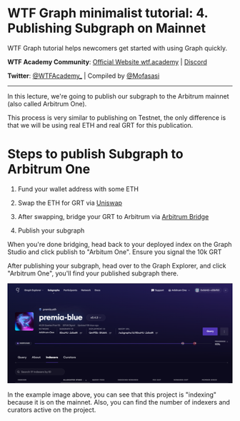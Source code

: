 # WTF Graph minimalist tutorial: 4. Publishing Subgraph on Mainnet

WTF Graph tutorial helps newcomers get started with using Graph quickly.

**WTF Academy Community**: [Official Website wtf.academy](https://wtf.academy) | [Discord](https://discord.gg/5akcruXrsk)

**Twitter**: [@WTFAcademy_](https://twitter.com/WTFAcademy_) | Compiled by [@Mofasasi](https://twitter.com/mofasasi)

---

In this lecture, we're going to publish our subgraph to the Arbitrum mainnet (also called Arbitrum One).

This process is very similar to publishing on Testnet, the only difference is that we will be using real ETH and real GRT for this publication.

# Steps to publish Subgraph to Arbitrum One

1. Fund your wallet address with some ETH
    
2. Swap the ETH for GRT via [Uniswap](https://app.uniswap.org/swap?chain=arbitrum) 

3. After swapping, bridge your GRT to Arbitrum via [Arbitrum Bridge](https://bridge.arbitrum.io/?destinationChain=arbitrum-one&sourceChain=ethereum)

4. Publish your subgraph

When you're done bridging, head back to your deployed index on the Graph Studio and click publish to "Arbitum One". Ensure you signal the 10k GRT

After publishing your subgraph, head over to the Graph Explorer, and click "Arbitrum One", you'll find your published subgraph there.  

![4-1](./img/4-1.png) 

In the example image above, you can see that this project is "indexing" because it is on the mainnet. Also, you can find the number of indexers and curators active on the project. 
